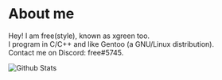 # About me
Hey! I am free(style), known as xgreen too. <br/>
I program in C/C++ and like Gentoo (a GNU/Linux distribution). <br/>
Contact me on Discord: free#5745.

![Github Stats](https://github-readme-stats.vercel.app/api?username=smhman&count_private=true&show_icons=true&theme=onedark)
